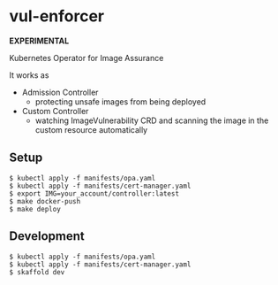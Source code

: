 # vul-enforcer

**EXPERIMENTAL**

Kubernetes Operator for Image Assurance

It works as 
- Admission Controller
  - protecting unsafe images from being deployed
- Custom Controller
  - watching ImageVulnerability CRD and scanning the image in the custom resource automatically

## Setup

```
$ kubectl apply -f manifests/opa.yaml
$ kubectl apply -f manifests/cert-manager.yaml
$ export IMG=your_account/controller:latest
$ make docker-push
$ make deploy
```

## Development

```
$ kubectl apply -f manifests/opa.yaml
$ kubectl apply -f manifests/cert-manager.yaml
$ skaffold dev
```
